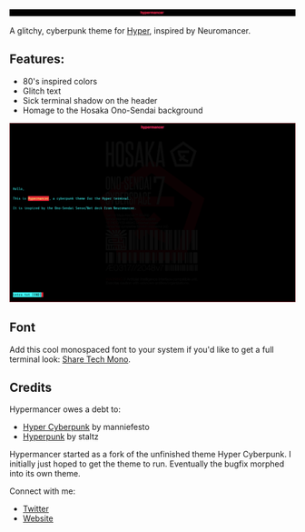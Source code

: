 ![hypermancer gif](./hypermancer-big.gif)

A glitchy, cyberpunk theme for [Hyper](www.hyper.is), inspired by Neuromancer.

## Features:
- 80's inspired colors
- Glitch text
- Sick terminal shadow on the header
- Homage to the Hosaka Ono-Sendai background

![hypermancer theme screenshot](./hypermancer.png)

## Font
Add this cool monospaced font to your system if you'd like to get a full terminal look: [Share Tech Mono](https://fonts.google.com/specimen/Share+Tech+Mono?selection.family=Share+Tech+Mono).

## Credits
Hypermancer owes a debt to:
- [Hyper Cyberpunk](https://github.com/manniefesto/hyper-cyberpunk) by manniefesto
- [Hyperpunk](https://github.com/staltz/hyperpunk) by staltz

Hypermancer started as a fork of the unfinished theme Hyper Cyberpunk. I initially just hoped to get the theme to run. Eventually the bugfix morphed into its own theme.

Connect with me:
- [Twitter](www.twitter.com/zachcaceres)
- [Website](www.zach.dev/now)
